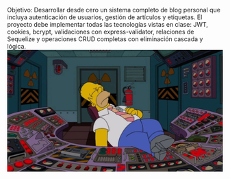 Objetivo:
Desarrollar desde cero un sistema completo de blog personal que incluya autenticación de
usuarios, gestión de artículos y etiquetas. El proyecto debe implementar todas las tecnologías
vistas en clase: JWT, cookies, bcrypt, validaciones con express-validator, relaciones de
Sequelize y operaciones CRUD completas con eliminación cascada y lógica.
![Logo del proyecto](./img/simpson-homer-simpson-4254863.webp)
